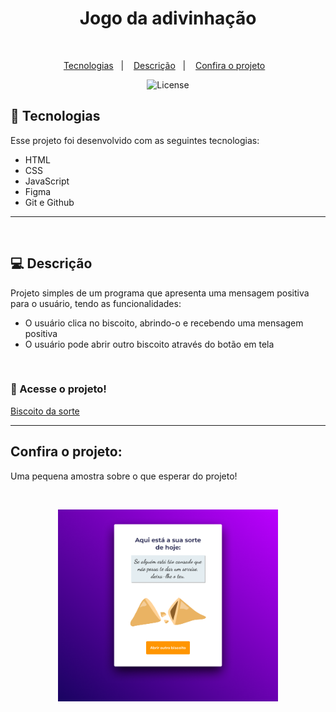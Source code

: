 <h1 align="center"> Jogo da adivinhação </h1>

<br>

<p align="center">
  <a href="#-tecnologias">Tecnologias</a>&nbsp;&nbsp;&nbsp;|&nbsp;&nbsp;&nbsp;
  <a href="#-descrição">Descrição</a>&nbsp;&nbsp;&nbsp;|&nbsp;&nbsp;&nbsp;
  <a href="#confira-o-projeto">Confira o projeto</a>&nbsp;&nbsp;&nbsp;
</p>

<p align="center">
  <img alt="License" src="https://img.shields.io/static/v1?label=license&message=MIT&color=blueviolet">
</p>

## 🚀 Tecnologias

Esse projeto foi desenvolvido com as seguintes tecnologias:

- HTML
- CSS
- JavaScript
- Figma
- Git e Github

---

<br>

## 💻 Descrição

Projeto simples de um programa que apresenta uma mensagem positiva para o usuário, tendo as funcionalidades:

- O usuário clica no biscoito, abrindo-o e recebendo uma mensagem positiva
- O usuário pode abrir outro biscoito através do botão em tela

<br>

### 🔑 Acesse o projeto!

[Biscoito da sorte](https://eduvieira131.github.io/Biscoito-da-sorte/)

---

## Confira o projeto:

<p>
  Uma pequena amostra sobre o que esperar do projeto!
</p>

<br>

<p align="center">
  <img alt="projeto biscoito da sorte" src=".github/preview.png" width="70%">
</p>
